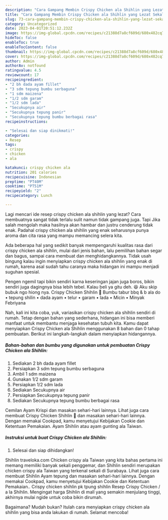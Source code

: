 ```yaml
---
description: "Cara Gampang Membin Crispy Chicken ala Shihlin yang Lezat Sekali"
title: "Cara Gampang Membin Crispy Chicken ala Shihlin yang Lezat Sekali"
slug: 73-cara-gampang-membin-crispy-chicken-ala-shihlin-yang-lezat-sekali
category: Uncategorized
date: 2023-04-01T20:51:12.232Z
image: https://img-global.cpcdn.com/recipes/c21388d7a8cf609d/680x482cq70/crispy-chicken-ala-shihlin-foto-resep-utama.jpg
hideToc: false
enableToc: true
enableTocContent: false
thumbnail: https://img-global.cpcdn.com/recipes/c21388d7a8cf609d/680x482cq70/crispy-chicken-ala-shihlin-foto-resep-utama.jpg
cover: https://img-global.cpcdn.com/recipes/c21388d7a8cf609d/680x482cq70/crispy-chicken-ala-shihlin-foto-resep-utama.jpg
author: Admin
authorAv: notfound
ratingvalue: 4.5
reviewcount: 17
recipeingredient:
- "2 bh dada ayam fillet"
- "3 sdm tepung bumbu serbaguna"
- "1 sdm maizena"
- "1/2 sdm garam"
- "1/2 sdm lada"
- "Secukupnya air"
- "Secukupnya tepung panir"
- "Secukupnya tepung bumbu berbagai rasa"
recipeinstructions:

- "Selesai dan siap dinikmati!"
categories:
- Resep
tags:
- crispy
- chicken
- ala

katakunci: crispy chicken ala 
nutrition: 201 calories
recipecuisine: Indonesian
preptime: "PT40M"
cooktime: "PT51M"
recipeyield: "2"
recipecategory: Lunch

---
```



Lagi mencari ide resep crispy chicken ala shihlin yang lezat? Cara membuatnya sangat tidak terlalu sulit namun tidak gampang juga. Tapi Jika salah mengolah maka hasilnya akan hambar dan justru cenderung tidak enak. Padahal crispy chicken ala shihlin yang enak seharusnya punya aroma dan cita rasa yang mampu memancing selera kita.


Ada beberapa hal yang sedikit banyak mempengaruhi kualitas rasa dari crispy chicken ala shihlin, mulai dari jenis bahan, lalu pemilihan bahan segar dan bagus, sampai cara membuat dan menghidangkannya. Tidak usah bingung kalau ingin menyiapkan crispy chicken ala shihlin yang enak di rumah, karena asal sudah tahu caranya maka hidangan ini mampu menjadi suguhan spesial.

Pengen ngemil tapi bikin sendiri karna keseringan jajan juga boros, bikin sendiri juga dagingnya bisa lebih tebel. Kalau beli ya gitu deh. 😆 Aku skip bubuk ngo hiong nya. Crispy Chicken Shihlin 🍗 Bumbu tabur bbq &amp; b ala do • tepung shilin • dada ayam • telur • garam • lada • Micin • Minyak Febriyana


Nah, kali ini kita coba, yuk, variasikan crispy chicken ala shihlin sendiri di rumah. Tetap dengan bahan yang sederhana, hidangan ini bisa memberi manfaat untuk membantu menjaga kesehatan tubuh kita. Kamu dapat menyiapkan Crispy Chicken ala Shihlin menggunakan 8 bahan dan 0 tahap pembuatan. Berikut ini langkah-langkah dalam menyiapkan hidangannya.

<!--inarticleads1-->

##### Bahan-bahan dan bumbu yang digunakan untuk pembuatan Crispy Chicken ala Shihlin:

1. Sediakan 2 bh dada ayam fillet
1. Persiapkan 3 sdm tepung bumbu serbaguna
1. Ambil 1 sdm maizena
1. Gunakan 1/2 sdm garam
1. Persiapkan 1/2 sdm lada
1. Sediakan Secukupnya air
1. Persiapkan Secukupnya tepung panir
1. Sediakan Secukupnya tepung bumbu berbagai rasa


Cemilan Ayam Krispi dan masakan sehari-hari lainnya. Lihat juga cara membuat Crispy Chicken Shihlin 🍗 dan masakan sehari-hari lainnya. Dengan memakai Cookpad, kamu menyetujui Kebijakan Cookie dan Ketentuan Pemakaian. Ayam Shihlin atau ayam gunting ala Taiwan. 

<!--inarticleads2-->

##### Instruksi untuk buat Crispy Chicken ala Shihlin:


1. Selesai dan siap dihidangkan!

Shihlin traveloka.com Chicken crispy ala Taiwan yang kita bahas pertama ini memang memiliki banyak sekali penggemar, dan Shihlin sendiri merupakan chicken crispy ala Taiwan yang terkenal sekali di Surabaya. Lihat juga cara membuat Shihlin Ayam tepung dan masakan sehari-hari lainnya. Dengan memakai Cookpad, kamu menyetujui Kebijakan Cookie dan Ketentuan Pemakaian.. Crispy chicken shihlin pk tpung shihlin Resep Crispy Chicken / a la Shihlin. Mengingat harga Shihlin di mall yang semakin menjulang tinggi, akhirnya mulai ngide untuk coba bikin dirumah. 

Bagaimana? Mudah bukan? Itulah cara menyiapkan crispy chicken ala shihlin yang bisa anda lakukan di rumah. Selamat mencoba!
